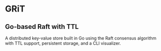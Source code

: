 # GRiT

## Go-based Raft with TTL

A distributed key-value store built in Go using the Raft consensus algorithm with TTL support, persistent storage, and a CLI visualizer.
